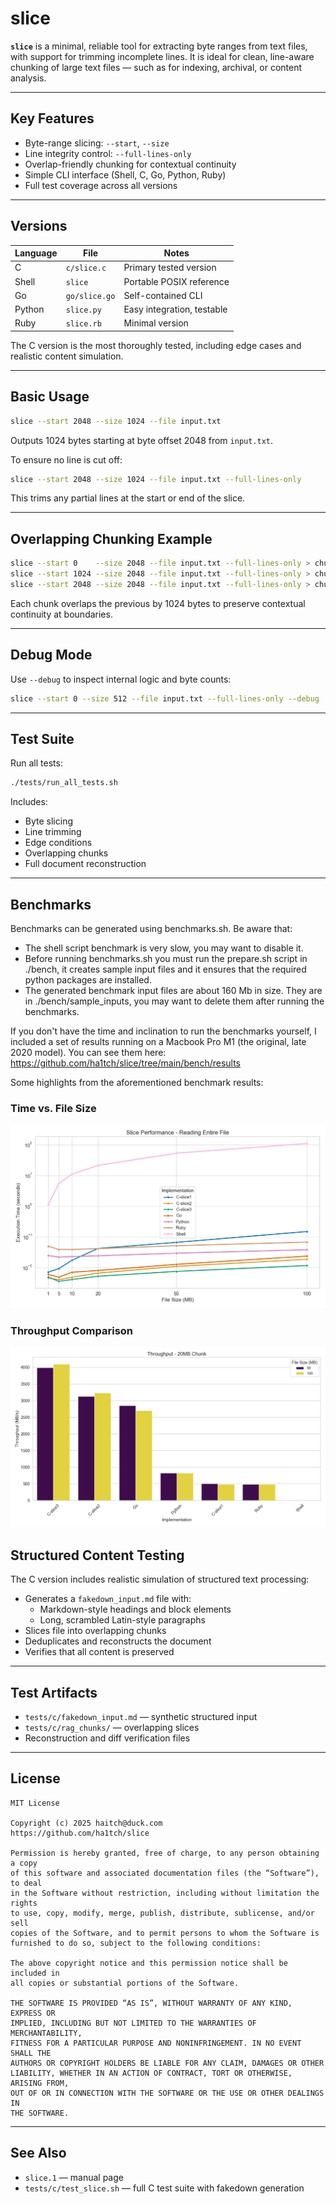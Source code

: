 # slice

**`slice`** is a minimal, reliable tool for extracting byte ranges from text files, with support for trimming incomplete lines. It is ideal for clean, line-aware chunking of large text files — such as for indexing, archival, or content analysis.

---

## Key Features

- Byte-range slicing: `--start`, `--size`
- Line integrity control: `--full-lines-only`
- Overlap-friendly chunking for contextual continuity
- Simple CLI interface (Shell, C, Go, Python, Ruby)
- Full test coverage across all versions

---

## Versions

| Language | File              | Notes                            |
|----------|-------------------|----------------------------------|
| C        | `c/slice.c`       | Primary tested version           |
| Shell    | `slice`           | Portable POSIX reference         |
| Go       | `go/slice.go`     | Self-contained CLI               |
| Python   | `slice.py`        | Easy integration, testable       |
| Ruby     | `slice.rb`        | Minimal version                  |

The C version is the most thoroughly tested, including edge cases and realistic content simulation.

---

## Basic Usage

```bash
slice --start 2048 --size 1024 --file input.txt
```

Outputs 1024 bytes starting at byte offset 2048 from `input.txt`.

To ensure no line is cut off:

```bash
slice --start 2048 --size 1024 --file input.txt --full-lines-only
```

This trims any partial lines at the start or end of the slice.

---

## Overlapping Chunking Example

```bash
slice --start 0    --size 2048 --file input.txt --full-lines-only > chunk_000.txt
slice --start 1024 --size 2048 --file input.txt --full-lines-only > chunk_001.txt
slice --start 2048 --size 2048 --file input.txt --full-lines-only > chunk_002.txt
```

Each chunk overlaps the previous by 1024 bytes to preserve contextual continuity at boundaries.

---

## Debug Mode

Use `--debug` to inspect internal logic and byte counts:

```bash
slice --start 0 --size 512 --file input.txt --full-lines-only --debug
```

---

## Test Suite

Run all tests:

```bash
./tests/run_all_tests.sh
```

Includes:
- Byte slicing
- Line trimming
- Edge conditions
- Overlapping chunks
- Full document reconstruction

---
## Benchmarks
Benchmarks can be generated using benchmarks.sh.
Be aware that:
- The shell script benchmark is very slow, you may want to disable it.
- Before running benchmarks.sh you must run the prepare.sh script in ./bench, it creates sample input files and it ensures that the required python packages are installed.
- The generated benchmark input files are about 160 Mb in size. They are in ./bench/sample_inputs,  you may want to delete them after running the benchmarks.

If you don't have the time and inclination to run the benchmarks yourself, I included a set of results running on a Macbook Pro M1 (the original, late 2020 model). You can see them here:
https://github.com/ha1tch/slice/tree/main/bench/results

Some highlights from the aforementioned benchmark results:
### Time vs. File Size

![Time by File Size](https://raw.githubusercontent.com/ha1tch/slice/refs/heads/main/bench/results/plots/time_by_file_size.png)

### Throughput Comparison

![Throughput Comparison](https://raw.githubusercontent.com/ha1tch/slice/refs/heads/main/bench/results/plots/throughput_comparison.png)



## Structured Content Testing

The C version includes realistic simulation of structured text processing:

- Generates a `fakedown_input.md` file with:
  - Markdown-style headings and block elements
  - Long, scrambled Latin-style paragraphs
- Slices file into overlapping chunks
- Deduplicates and reconstructs the document
- Verifies that all content is preserved

---

## Test Artifacts

- `tests/c/fakedown_input.md` — synthetic structured input
- `tests/c/rag_chunks/` — overlapping slices
- Reconstruction and diff verification files

---

## License
```
MIT License

Copyright (c) 2025 haitch@duck.com
https://github.com/ha1tch/slice

Permission is hereby granted, free of charge, to any person obtaining a copy
of this software and associated documentation files (the “Software”), to deal
in the Software without restriction, including without limitation the rights
to use, copy, modify, merge, publish, distribute, sublicense, and/or sell
copies of the Software, and to permit persons to whom the Software is
furnished to do so, subject to the following conditions:

The above copyright notice and this permission notice shall be included in
all copies or substantial portions of the Software.

THE SOFTWARE IS PROVIDED “AS IS”, WITHOUT WARRANTY OF ANY KIND, EXPRESS OR
IMPLIED, INCLUDING BUT NOT LIMITED TO THE WARRANTIES OF MERCHANTABILITY,
FITNESS FOR A PARTICULAR PURPOSE AND NONINFRINGEMENT. IN NO EVENT SHALL THE
AUTHORS OR COPYRIGHT HOLDERS BE LIABLE FOR ANY CLAIM, DAMAGES OR OTHER
LIABILITY, WHETHER IN AN ACTION OF CONTRACT, TORT OR OTHERWISE, ARISING FROM,
OUT OF OR IN CONNECTION WITH THE SOFTWARE OR THE USE OR OTHER DEALINGS IN
THE SOFTWARE.
```
---

## See Also

- `slice.1` — manual page
- `tests/c/test_slice.sh` — full C test suite with fakedown generation
